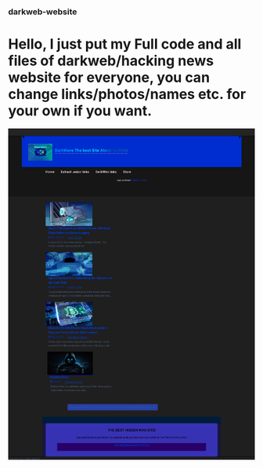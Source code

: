 ### darkweb-website
# Hello, I just put my Full code and all files of darkweb/hacking news website for everyone, you can change links/photos/names etc. for your own if you want.

![page appearance](https://github.com/X-3306/darkweb-website/blob/main/Latest%20dark%20web%20security%20news%20_%20DarkWave.png)
